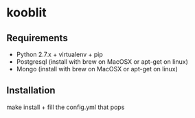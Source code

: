 kooblit
=======


Requirements
------------

- Python 2.7.x + virtualenv + pip
- Postgresql (install with brew on MacOSX or apt-get on linux)
- Mongo (install with brew on MacOSX or apt-get on linux)


Installation
------------

make install + fill the config.yml that pops